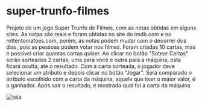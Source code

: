 # super-trunfo-filmes
Projeto de um jogo Super Trunfo de Filmes, com as notas obtidas em alguns sites.
As notas são reais e foram obtidas no site do imdb.com e no rottentomatoes.com, porém, as notas podem mudar com o decorrer dos dias, pois as pessoas podem votar nos filmes.
Foram criadas 10 cartas, mas é possível criar quantas cartas quiser.
Ao clicar no botão "Sotear Cartas" serão sorteadas 2 cartas, uma para você e outra para a máquina, esta ficará oculta, até o resultado.
Com a carta sorteada, o jogador deve selecionar um atributo e depois clicar no botão "Jogar".
Será comparado o atributo escolhido com a carta da máquina, aquele que tiver o maior valor, é o ganhador.
Após sair o resultado, é mostrada qual foi a carta da máquina.


![tela](https://user-images.githubusercontent.com/88552839/173660604-04b64520-d28d-4be9-8b0a-770633a7bfdb.png)
